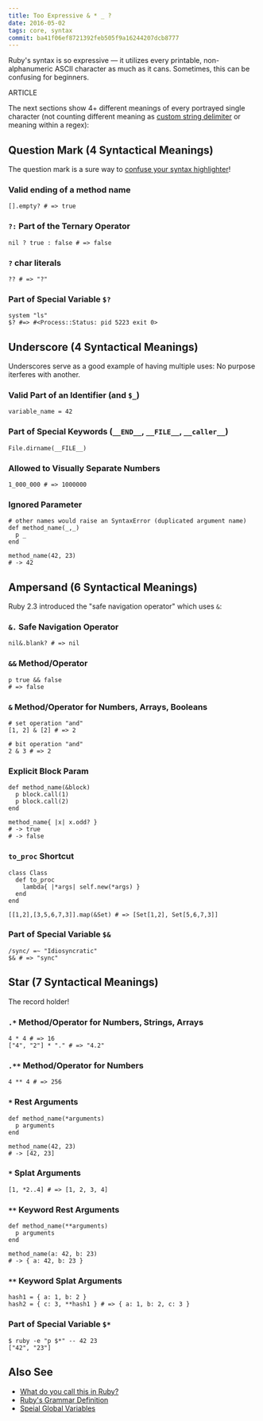 ```yaml
---
title: Too Expressive & * _ ?
date: 2016-05-02
tags: core, syntax
commit: ba41f06ef8721392feb505f9a16244207dcb8777
---
```


Ruby's syntax is so expressive — it utilizes every printable, non-alphanumeric ASCII character as much as it cans. Sometimes, this can be confusing for beginners.

ARTICLE

The next sections show 4+ different meanings of every portrayed single character (not counting different meaning as [custom string delimiter](http://idiosyncratic-ruby.com/15-207-ways-to-rome.html) or meaning within a regex):

## Question Mark (4 Syntactical Meanings)

The question mark is a sure way to [confuse your syntax highlighter](http://idiosyncratic-ruby.com/1-test-highlights.html)!

### Valid ending of a method name

    [].empty? # => true

### `?:` Part of the Ternary Operator

    nil ? true : false # => false

### `?` char literals

    ?? # => "?"

### Part of Special Variable `$?`

    system "ls"
    $? #=> #<Process::Status: pid 5223 exit 0>

## Underscore (4 Syntactical Meanings)

Underscores serve as a good example of having multiple uses: No purpose iterferes with another.

### Valid Part of an Identifier (and `$_`)

    variable_name = 42

### Part of Special Keywords (`__END__`, `__FILE__`, `__caller__`)

    File.dirname(__FILE__)

### Allowed to Visually Separate Numbers

    1_000_000 # => 1000000

### Ignored Parameter

    # other names would raise an SyntaxError (duplicated argument name)
    def method_name(_,_)
      p _
    end

    method_name(42, 23)
    # -> 42

## Ampersand (6 Syntactical Meanings)

Ruby 2.3 introduced the "safe navigation operator" which uses `&`:

### `&.` Safe Navigation Operator

    nil&.blank? # => nil

### `&&` Method/Operator

    p true && false
    # => false

### `&` Method/Operator for Numbers, Arrays, Booleans

    # set operation "and"
    [1, 2] & [2] # => 2

    # bit operation "and"
    2 & 3 # => 2

### Explicit Block Param

    def method_name(&block)
      p block.call(1)
      p block.call(2)
    end

    method_name{ |x| x.odd? }
    # -> true
    # -> false

### `to_proc` Shortcut

    class Class
      def to_proc
        lambda{ |*args| self.new(*args) }
      end
    end

    [[1,2],[3,5,6,7,3]].map(&Set) # => [Set[1,2], Set[5,6,7,3]]

### Part of Special Variable `$&`

    /sync/ =~ "Idiosyncratic"
    $& # => "sync"

## Star (7 Syntactical Meanings)

The record holder!

### `.*` Method/Operator for Numbers, Strings, Arrays

    4 * 4 # => 16
    ["4", "2"] * "." # => "4.2"

### `.**` Method/Operator for Numbers

    4 ** 4 # => 256

### `*` Rest Arguments

    def method_name(*arguments)
      p arguments
    end

    method_name(42, 23)
    # -> [42, 23]

### `*` Splat Arguments

    [1, *2..4] # => [1, 2, 3, 4]

### `**` Keyword Rest Arguments

    def method_name(**arguments)
      p arguments
    end

    method_name(a: 42, b: 23)
    # -> { a: 42, b: 23 }

### `**` Keyword Splat Arguments

    hash1 = { a: 1, b: 2 }
    hash2 = { c: 3, **hash1 } # => { a: 1, b: 2, c: 3 }

### Part of Special Variable `$*`

    $ ruby -e "p $*" -- 42 23
    ["42", "23"]

## Also See

* [What do you call this in Ruby?](https://github.com/JuanitoFatas/what-do-you-call-this-in-ruby)
* [Ruby's Grammar Definition](https://raw.githubusercontent.com/ruby/ruby/trunk/parse.y)
* [Speial Global Variables](http://idiosyncratic-ruby.com/9-globalization.html)
